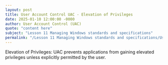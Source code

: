 ```yaml
---
layout: post
title: User Account Control UAC - Elevation of Privileges
date: 2025-01-10 12:00:00 -0000
author: User Account Control (UAC)
quote: "content here"
subject: "Lesson 11 Managing Windows standards and specifications"
permalink: "/Lesson 11 Managing Windows standards and specifications/User Account Control (UAC)/User Account Control UAC - Elevation of Privileges"
---
```


Elevation of Privileges: UAC prevents applications from gaining elevated privileges unless explicitly permitted by the user.
